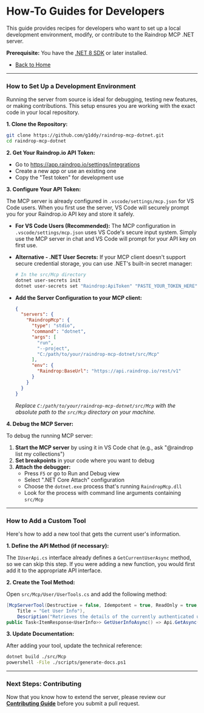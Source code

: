 # How-To Guides for Developers

This guide provides recipes for developers who want to set up a local development environment, modify, or contribute to the Raindrop MCP .NET server.

**Prerequisite:** You have the [.NET 8 SDK](https://dotnet.microsoft.com/download/dotnet/8.0) or later installed.

-   [Back to Home](../README.md)

---

### **How to Set Up a Development Environment**

Running the server from source is ideal for debugging, testing new features, or making contributions. This setup ensures you are working with the exact code in your local repository.

**1. Clone the Repository:**

```sh
git clone https://github.com/g1ddy/raindrop-mcp-dotnet.git
cd raindrop-mcp-dotnet
```

**2. Get Your Raindrop.io API Token:**

*   Go to https://app.raindrop.io/settings/integrations
*   Create a new app or use an existing one
*   Copy the "Test token" for development use

**3. Configure Your API Token:**

The MCP server is already configured in `.vscode/settings/mcp.json` for VS Code users. When you first use the server, VS Code will securely prompt you for your Raindrop.io API key and store it safely.

*   **For VS Code Users (Recommended):** The MCP configuration in `.vscode/settings/mcp.json` uses VS Code's secure input system. Simply use the MCP server in chat and VS Code will prompt for your API key on first use.

*   **Alternative - .NET User Secrets:** If your MCP client doesn't support secure credential storage, you can use .NET's built-in secret manager:
    ```sh
    # In the src/Mcp directory
    dotnet user-secrets init
    dotnet user-secrets set "Raindrop:ApiToken" "PASTE_YOUR_TOKEN_HERE"
    ```

*   **Add the Server Configuration to your MCP client:**

    ```json
    {
      "servers": {
        "RaindropMcp": {
          "type": "stdio",
          "command": "dotnet",
          "args": [
            "run",
            "--project",
            "C:/path/to/your/raindrop-mcp-dotnet/src/Mcp"
          ],
          "env": {
            "Raindrop:BaseUrl": "https://api.raindrop.io/rest/v1"
          }
        }
      }
    }
    ```
    *Replace `C:/path/to/your/raindrop-mcp-dotnet/src/Mcp` with the absolute path to the `src/Mcp` directory on your machine.*

**4. Debug the MCP Server:**

To debug the running MCP server:

1. **Start the MCP server** by using it in VS Code chat (e.g., ask "@raindrop list my collections")
2. **Set breakpoints** in your code where you want to debug
3. **Attach the debugger:**
   - Press `F5` or go to Run and Debug view
   - Select ".NET Core Attach" configuration
   - Choose the `dotnet.exe` process that's running `RaindropMcp.dll`
   - Look for the process with command line arguments containing `src/Mcp`

---

### **How to Add a Custom Tool**

Here's how to add a new tool that gets the current user's information.

**1. Define the API Method (if necessary):**

The `IUserApi.cs` interface already defines a `GetCurrentUserAsync` method, so we can skip this step. If you were adding a new function, you would first add it to the appropriate API interface.

**2. Create the Tool Method:**

Open `src/Mcp/User/UserTools.cs` and add the following method:

```csharp
[McpServerTool(Destructive = false, Idempotent = true, ReadOnly = true,
    Title = "Get User Info"),
    Description("Retrieves the details of the currently authenticated user.")]
public Task<ItemResponse<UserInfo>> GetUserInfoAsync() => Api.GetAsync();
```

**3. Update Documentation:**

After adding your tool, update the technical reference:

```sh
dotnet build ./src/Mcp
powershell -File ./scripts/generate-docs.ps1
```

---

### **Next Steps: Contributing**

Now that you know how to extend the server, please review our **[Contributing Guide](../CONTRIBUTING.md)** before you submit a pull request.
